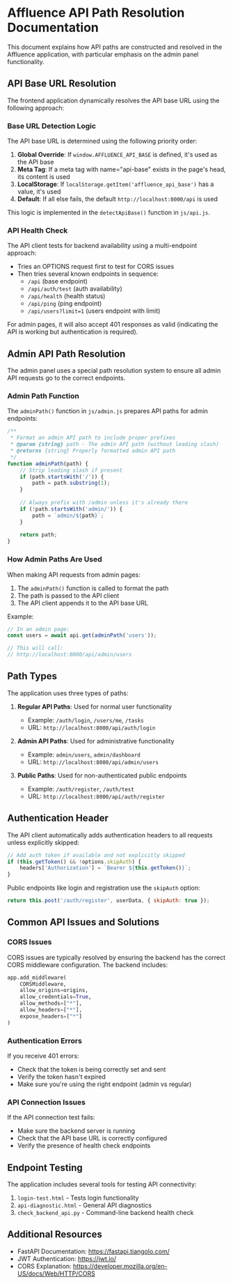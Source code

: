 # Affluence API Path Resolution Documentation

This document explains how API paths are constructed and resolved in the Affluence application, with particular emphasis on the admin panel functionality.

## API Base URL Resolution

The frontend application dynamically resolves the API base URL using the following approach:

### Base URL Detection Logic

The API base URL is determined using the following priority order:

1. **Global Override**: If `window.AFFLUENCE_API_BASE` is defined, it's used as the API base
2. **Meta Tag**: If a meta tag with name="api-base" exists in the page's head, its content is used
3. **LocalStorage**: If `localStorage.getItem('affluence_api_base')` has a value, it's used
4. **Default**: If all else fails, the default `http://localhost:8000/api` is used

This logic is implemented in the `detectApiBase()` function in `js/api.js`.

### API Health Check

The API client tests for backend availability using a multi-endpoint approach:

- Tries an OPTIONS request first to test for CORS issues
- Then tries several known endpoints in sequence:
  - `/api` (base endpoint)
  - `/api/auth/test` (auth availability)
  - `/api/health` (health status)
  - `/api/ping` (ping endpoint)
  - `/api/users?limit=1` (users endpoint with limit)

For admin pages, it will also accept 401 responses as valid (indicating the API is working but authentication is required).

## Admin API Path Resolution

The admin panel uses a special path resolution system to ensure all admin API requests go to the correct endpoints.

### Admin Path Function

The `adminPath()` function in `js/admin.js` prepares API paths for admin endpoints:

```javascript
/**
 * Format an admin API path to include proper prefixes
 * @param {string} path - The admin API path (without leading slash)
 * @returns {string} Properly formatted admin API path
 */
function adminPath(path) {
    // Strip leading slash if present
    if (path.startsWith('/')) {
        path = path.substring(1);
    }
    
    // Always prefix with /admin unless it's already there
    if (!path.startsWith('admin/')) {
        path = `admin/${path}`;
    }
    
    return path;
}
```

### How Admin Paths Are Used

When making API requests from admin pages:

1. The `adminPath()` function is called to format the path
2. The path is passed to the API client
3. The API client appends it to the API base URL

Example:
```javascript
// In an admin page:
const users = await api.get(adminPath('users'));

// This will call:
// http://localhost:8000/api/admin/users
```

## Path Types

The application uses three types of paths:

1. **Regular API Paths**: Used for normal user functionality
   - Example: `/auth/login`, `/users/me`, `/tasks`
   - URL: `http://localhost:8000/api/auth/login`

2. **Admin API Paths**: Used for administrative functionality
   - Example: `admin/users`, `admin/dashboard`
   - URL: `http://localhost:8000/api/admin/users`

3. **Public Paths**: Used for non-authenticated public endpoints
   - Example: `/auth/register`, `/auth/test`
   - URL: `http://localhost:8000/api/auth/register`

## Authentication Header

The API client automatically adds authentication headers to all requests unless explicitly skipped:

```javascript
// Add auth token if available and not explicitly skipped
if (this.getToken() && !options.skipAuth) {
    headers['Authorization'] = `Bearer ${this.getToken()}`;
}
```

Public endpoints like login and registration use the `skipAuth` option:

```javascript
return this.post('/auth/register', userData, { skipAuth: true });
```

## Common API Issues and Solutions

### CORS Issues

CORS issues are typically resolved by ensuring the backend has the correct CORS middleware configuration. The backend includes:

```python
app.add_middleware(
    CORSMiddleware,
    allow_origins=origins,
    allow_credentials=True,
    allow_methods=["*"],
    allow_headers=["*"],
    expose_headers=["*"]
)
```

### Authentication Errors

If you receive 401 errors:
- Check that the token is being correctly set and sent
- Verify the token hasn't expired
- Make sure you're using the right endpoint (admin vs regular)

### API Connection Issues

If the API connection test fails:
- Make sure the backend server is running
- Check that the API base URL is correctly configured
- Verify the presence of health check endpoints

## Endpoint Testing

The application includes several tools for testing API connectivity:

1. `login-test.html` - Tests login functionality
2. `api-diagnostic.html` - General API diagnostics
3. `check_backend_api.py` - Command-line backend health check

## Additional Resources

- FastAPI Documentation: https://fastapi.tiangolo.com/
- JWT Authentication: https://jwt.io/
- CORS Explanation: https://developer.mozilla.org/en-US/docs/Web/HTTP/CORS